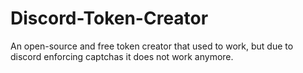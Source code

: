 # Discord-Token-Creator
An open-source and free token creator that used to work, but due to discord enforcing captchas it does not work anymore.
